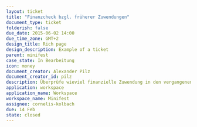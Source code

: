 ```yaml
---
layout: ticket
title: "Finanzcheck bzgl. früherer Zuwendungen"
document_type: ticket
folderish: false
due_date: 2015-06-02 14:00
due_time_zone: GMT+2
design_title: Rich page
design_description: Example of a ticket
parent: minifest
case_state: In Bearbeitung
icon: money
document_creator: Alexander Pilz
document_creator_id: pilz
description: Überprüfe wieviel finanzielle Zuwendung in den vergangenen 5 Jahren gewährt wurde.
application: workspace
application_name: Workspace
workspace_name: Minifest
assignee: cornelis-kolbach
due: 14 Feb
state: closed
---
```

